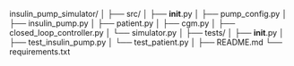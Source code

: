 insulin_pump_simulator/
│
├── src/
│   ├── __init__.py
│   ├── pump_config.py
│   ├── insulin_pump.py
│   ├── patient.py
│   ├── cgm.py
│   ├── closed_loop_controller.py
│   └── simulator.py
│
├── tests/
│   ├── __init__.py
│   ├── test_insulin_pump.py
│   └── test_patient.py
│
├── README.md
└── requirements.txt